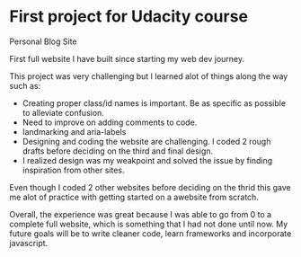 # First project for Udacity course 
Personal Blog Site

First full website I have built since starting my web dev journey.

This project was very challenging but I learned alot of things along the way such as:

- Creating proper class/id names is important. Be as specific as possible to alleviate confusion.
- Need to improve on adding comments to code.
- landmarking and aria-labels 
- Designing and coding the website are challenging. I coded 2 rough drafts before deciding on the third and final design. 
- I realized design was my weakpoint and solved the issue by finding inspiration from other sites.

Even though I coded 2 other websites before deciding on the thrid this gave me alot of practice with getting started on a awebsite from scratch.

Overall, the experience was great because I was able to go from 0 to a complete full website, which is something that I had not done until now. My future goals will be to write cleaner code, learn frameworks and incorporate javascript.